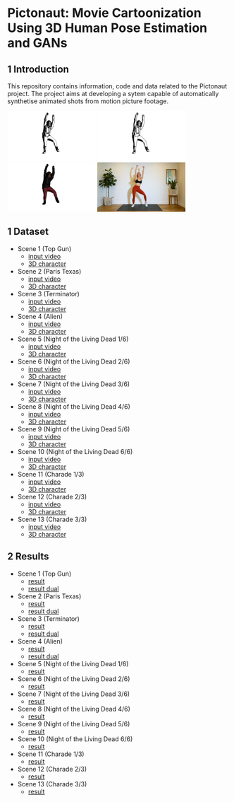 # Pictonaut: Movie Cartoonization Using 3D Human Pose Estimation and GANs

## 1 Introduction

This repository contains information, code and data related to the Pictonaut project. The project aims at developing a sytem capable of  automatically synthetise animated shots from motion picture footage. 

<!--![](/data/test1/result_dual.gif)-->

<p float="left">
  <img src="img/tiktok2_shae_burns.gif" width="200" />
  <img src="img/tiktok2_shae_bw.gif" width="200" /> 
  <img src="img/tiktok2_shae_col.gif" width="200" />
  <img src="img/input.gif" width="200" />
</p>




<!--
## 2 Acknowledgements

If you find this repository useful for your research, please cite the original publication:

	TODO


## 2 Preliminar tests

- Scene 1 
	- [input video](/data/topgun/footage.mp4?raw=true)
	- [3D character](/data/topgun/obj)
-->
## 1 Dataset

- Scene 1 (Top Gun)
	- [input video](/data/topgun/footage.mp4?raw=true)
	- [3D character](/data/topgun/obj)
- Scene 2 (Paris Texas)
	- [input video](/data/paristexas/footage.mp4?raw=true)
	- [3D character](/data/paristexas/obj)
- Scene 3 (Terminator)
	- [input video](/data/terminator/footage.mp4?raw=true)
	- [3D character](/data/terminator/obj)
- Scene 4 (Alien)
	- [input video](/data/alien/footage.mp4?raw=true)
	- [3D character](/data/alien/obj)
- Scene 5 (Night of the Living Dead 1/6)
	- [input video](/data/night1/footage.mp4?raw=true)
	- [3D character](/data/night1/obj)
- Scene 6 (Night of the Living Dead 2/6)
	- [input video](/data/night2/footage.mp4?raw=true)
	- [3D character](/data/night2/obj)
- Scene 7 (Night of the Living Dead 3/6)
	- [input video](/data/night3/footage.mp4?raw=true)
	- [3D character](/data/night3/obj)
- Scene 8 (Night of the Living Dead 4/6)
	- [input video](/data/night4/footage.mp4?raw=true)
	- [3D character](/data/night4/obj)
- Scene 9 (Night of the Living Dead 5/6)
	- [input video](/data/night5/footage.mp4?raw=true)
	- [3D character](/data/night5/obj)
- Scene 10 (Night of the Living Dead 6/6)
	- [input video](/data/night6/footage.mp4?raw=true)
	- [3D character](/data/night6/obj)
- Scene 11 (Charade 1/3)
	- [input video](/data/charade1/footage.mp4?raw=true)
	- [3D character](/data/charade1/obj)
- Scene 12 (Charade 2/3)
	- [input video](/data/charade2/footage.mp4?raw=true)
	- [3D character](/data/charade2/obj)
- Scene 13 (Charade 3/3)
	- [input video](/data/charade3/footage.mp4?raw=true)
	- [3D character](/data/charade3/obj)

## 2 Results

- Scene 1 (Top Gun)
	- [result](/data/topgun/result.mp4?raw=true)
	- [result dual](/data/topgun/result_dual.mp4?raw=true)
- Scene 2 (Paris Texas)
	- [result](/data/paristexas/result.mp4?raw=true)
	- [result dual](/data/paristexas/result_dual.mp4?raw=true)
- Scene 3 (Terminator)
	- [result](/data/terminator/result_dual.mp4?raw=true)
	- [result dual](/data/terminator/result.mp4?raw=true)
- Scene 4 (Alien)
	- [result](/data/alien/result_dual.mp4?raw=true)
	- [result dual](/data/alien/result.mp4?raw=true)
- Scene 5 (Night of the Living Dead 1/6)
	- [result](/data/night1/result.mp4?raw=true)
- Scene 6 (Night of the Living Dead 2/6)
	- [result](/data/night2/result.mp4?raw=true)
- Scene 7 (Night of the Living Dead 3/6)
	- [result](/data/night3/result.mp4?raw=true)
- Scene 8 (Night of the Living Dead 4/6)
	- [result](/data/night4/result.mp4?raw=true)
- Scene 9 (Night of the Living Dead 5/6)
	- [result](/data/night5/result.mp4?raw=true)
- Scene 10 (Night of the Living Dead 6/6)
	- [result](/data/night6/result.mp4?raw=true)
- Scene 11 (Charade 1/3)
	- [result](/data/charade1/result.mp4?raw=true)
- Scene 12 (Charade 2/3)
	- [result](/data/charade2/result.mp4?raw=true)
- Scene 13 (Charade 3/3)
	- [result](/data/charade3/result.mp4?raw=true)

